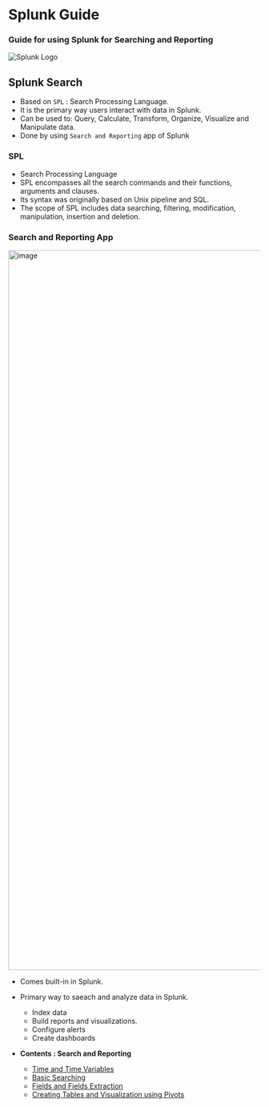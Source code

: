 # Splunk Guide

### Guide for using Splunk for Searching and Reporting


![Splunk Logo](https://encrypted-tbn0.gstatic.com/images?q=tbn:ANd9GcSkQggm2H1POGhQmJZSyLUhfKb7mAP2Yj578Q&usqp=CAU)



## Splunk Search

- Based on `SPL` : Search Processing Language.
- It is the primary way users interact with data in Splunk.
- Can be used to: Query, Calculate, Transform, Organize, Visualize and Manipulate data.
- Done by using `Search and Reporting` app of Splunk


### SPL
- Search Processing Language
- SPL encompasses all the search commands and their functions, arguments and clauses.
- Its syntax was originally based on Unix pipeline and SQL.
- The scope of SPL includes data searching, filtering, modification, manipulation, insertion and deletion.


### Search and Reporting App

<img width="1439" alt="image" src="https://user-images.githubusercontent.com/31771552/129483125-3affcf65-ac86-45b7-9e25-0274d833b466.png">


- Comes built-in in Splunk.
- Primary way to saeach and analyze data in Splunk.
  - Index data
  - Build reports and visualizations.
  - Configure alerts
  - Create dashboards

- __Contents : Search and Reporting__

  - [Time and Time Variables](https://github.com/alpha74/Splunk_Guide/blob/main/Searching_and_Reporting/1_time_and_time_vars.md)
  - [Basic Searching](https://github.com/alpha74/Splunk_Guide/blob/main/Searching_and_Reporting/2_basic_searching.md)
  - [Fields and Fields Extraction](https://github.com/alpha74/Splunk_Guide/blob/main/Searching_and_Reporting/3_fields_and_extraction.md)
  - [Creating Tables and Visualization using Pivots](https://github.com/alpha74/Splunk_Guide/blob/main/Searching_and_Reporting/4_creating_tables_ui.md)

